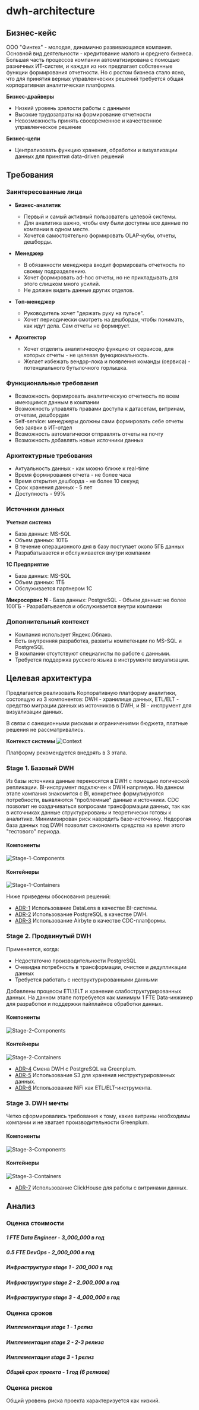 # dwh-architecture

## Бизнес-кейс

ООО "Финтех" - молодая, динамично развивающаяся компания. Основной вид деятельности - кредитование малого и среднего бизнеса. Большая часть процессов компании автоматизирована с помощью разничных ИТ-систем, и каждая из них предлагает собственные функции формирования отчетности. Но с ростом бизнеса стало ясно, что для принятия верных управленческих решений требуется общая корпоративная аналитическая платформа.

**Бизнес-драйверы**

 * Низкий уровень зрелости работы с данными
 * Высокие трудозатраты на формирование отчетности
 * Невозможность принять своевременное и качественное управленческое решение

**Бизнес-цели**

 * Централизовать функцию хранения, обработки и визуализации данных для принятия data-driven решений

## Требования

### Заинтересованные лица

* **Бизнес-аналитик**
  - Первый и самый активный пользователь целевой системы. 
  - Для аналитика важно, чтобы ему были доступны все данные по компании в одном месте.
  - Хочется самостоятельно формировать OLAP-кубы, отчеты, дешборды.

* **Менеджер**
  - В обязанности менеджера входит формировать отчетность по своему подразделению.
  - Хочет формировать ad-hoc отчеты, но не прикладывать для этого слишком много усилий.
  - Не должен видеть данные других отделов.
  
* **Топ-менеджер**
  - Руководитель хочет "держать руку на пульсе".
  - Хочет периодически смотреть на дешборды, чтобы понимать, как идут дела. Сам отчеты не формирует.
  
* **Архитектор**
  - Хочет отделить аналитическую функцию от сервисов, для которых отчеты - не целевая функциональность.
  - Желает избежать вендор-лока и появления команды (сервиса) - потенциального бутылочного горлышка.
  
  
### Функциональные требования

* Возможность формировать аналитическую отчетность по всем имеющимся данным в компании
* Возможность управлять правами доступа к датасетам, витринам, отчетам, дешбордам
* Self-service: менеджеры должны сами формировать себе отчеты без заявки в ИТ-отдел
* Возможность автоматически отправлять отчеты на почту
* Возможность добавлять новые источники данных

### Архитектурные требования

* Актуальность данных - как можно ближе к real-time
* Время формирования отчета - не более часа
* Время открытия дешборда - не более 10 секунд
* Срок хранения данных - 5 лет
* Доступность - 99%


### Источники данных

 **Учетная система**
  - База данных: MS-SQL
  - Объем данных: 10ТБ
  - В течение операционного дня в базу поступает около 5ГБ данных
  - Разрабатывается и обслуживается внутри компании
  
  **1C Предприятие**
   - База данных: MS-SQL
   - Объем данных: 1ТБ
   - Обслуживается партнером 1С
   
   **Микросервис N**
    - База данных: PostgreSQL
    - Объем данных: не более 100ГБ
    - Разрабатывается и обслуживается внутри компании


### Дополнительный контекст

* Компания использует Яндекс.Облако.
* Есть внутренняя разработка, развиты компетенции по MS-SQL и PostgreSQL
* В компании отсутствуют специалисты по работе с данными.
* Требуется поддержка русского языка в инструменте визуализации.

## Целевая архитектура

Предлагается реализовать Корпоративную платформу аналитики, состоящую из 3 компонентов: DWH - хранилище данных, ETL/ELT - средство миграции данных из источников в DWH, и BI - инструмент для визуализации данных.

В связи с санкционными рисками и ограничениями бюджета, платные решения не рассматривались.

**Контекст системы**
![Context](images/context.png "Контекстная диаграмма")

Платформу рекомендуется внедрять в 3 этапа.

### Stage 1. Базовый DWH

Из базы источника данные переносятся в DWH с помощью логической репликации. BI-инструмент подключен к DWH напрямую.
На данном этапе компания знакомится с BI, конкретнее формулируются потребности, выявляются "проблемные" данные и источники.
CDC позволит не озадачиваться вопросами трансформации данных, так как в источниках данные структурированы и теоретически готовы к аналитике.
Минимизирован риск навредить базе-источнику. Недорогая база данных под DWH позволит сэкономить средства на время этого "тестового" периода.

#### Компоненты
![Stage-1-Components](images/stage-1-components.png "Компоненты stage 1")
#### Контейнеры
![Stage-1-Containers](images/stage-1-containers.png "Контейнеры stage 1")

Ниже приведены обоснования решений:

 - [ADR-1](ADR/ADR-1-datalens.md) Использование DataLens в качестве BI-системы.
 - [ADR-2](ADR/ADR-2-postgresql.md) Использование PostgreSQL в качестве DWH.
 - [ADR-3](ADR/ADR-3-airbyte.md) Использование Airbyte в качестве CDC-платформы.
 
 
### Stage 2. Продвинутый DWH

Применяется, когда:
* Недостаточно производительности PostgreSQL
* Очевидна потребность в трансформации, очистке и дедупликации данных
* Требуется работать с неструктурированными данными

Добавлены процессы ETL\ELT и хранение слабоструктурированных данных. На данном этапе потребуется как минимум 1 FTE Data-инжинер для разработки и поддержки пайплайнов обработки данных.

#### Компоненты
![Stage-2-Components](images/stage-2-components.png "Компоненты stage 2")
#### Контейнеры
![Stage-2-Containers](images/stage-2-containers.png "Контейнеры stage 2")


 - [ADR-4](ADR/ADR-4-greenplum.md) Смена DWH с PostgreSQL на Greenplum.
 - [ADR-5](ADR/ADR-5-s3.md) Использование S3 для хранения неструктурированных данных.
 - [ADR-6](ADR/ADR-6-nifi.md) Использование NiFi как ETL/ELT-инструмента.

### Stage 3. DWH мечты

Четко сформировались требования к тому, какие витрины необходимы компании и не хватает производительности Greenplum.

#### Компоненты
![Stage-3-Components](images/stage-3-components.png "Компоненты stage 3")
#### Контейнеры
![Stage-3-Containers](images/stage-3-containers.png "Компоненты stage 3")


 - [ADR-7](ADR/ADR-7-clickhouse.md) Использование ClickHouse для работы с витринами данных.
 
 
## Анализ

### Оценка стоимости

##### 1 FTE Data Engineer - 3_000_000 в год
##### 0.5 FTE DevOps - 2_000_000 в год
##### Инфраструктура stage 1 - 200_000 в год
##### Инфраструктура stage 2 - 2_000_000 в год
##### Инфраструктура stage 3 - 4_000_000 в год

### Оценка сроков

##### Имплементация stage 1 - 1 релиз
##### Имплементация stage 2 - 2-3 релиза
##### Имплементация stage 3 - 1 релиз

##### Общий срок проекта - 1 год (6 релизов)

### Оценка рисков

Общий уровень риска проекта характеризуется как низкий.
 
 
